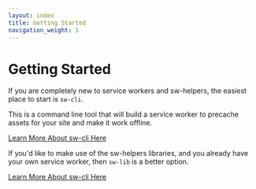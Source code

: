 ```yaml
---
layout: index
title: Getting Started
navigation_weight: 1
---
```


# Getting Started

If you are completely new to service workers and sw-helpers,
the easiest place to start is `sw-cli`.

This is a command line tool that will build a service
worker to precache assets for your site and make it work offline.

[Learn More About sw-cli Here](./sw-cli.html#main)

If you'd like to make use of the sw-helpers libraries, and you already have your own 
service worker, then `sw-lib` is a better option.

[Learn More About sw-cli Here](./sw-lib.html#main)
